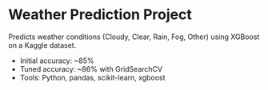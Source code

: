 # Weather Prediction Project
Predicts weather conditions (Cloudy, Clear, Rain, Fog, Other) using XGBoost on a Kaggle dataset.
- Initial accuracy: ~85%
- Tuned accuracy: ~86% with GridSearchCV
- Tools: Python, pandas, scikit-learn, xgboost
